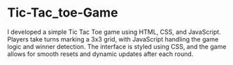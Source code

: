 # Tic-Tac_toe-Game
I developed a simple Tic Tac Toe game using HTML, CSS, and JavaScript. Players take turns marking a 3x3 grid, with JavaScript handling the game logic and winner detection. The interface is styled using CSS, and the game allows for smooth resets and dynamic updates after each round.
